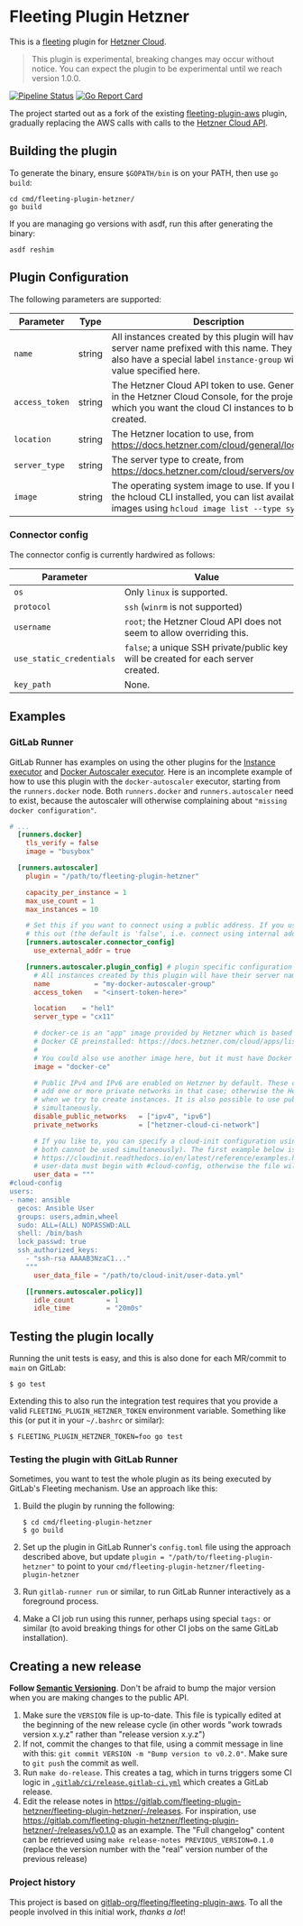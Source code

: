 # Fleeting Plugin Hetzner

This is a [fleeting](https://gitlab.com/gitlab-org/fleeting/fleeting) plugin for [Hetzner
Cloud](https://www.hetzner.com/cloud/).

> This plugin is experimental, breaking changes may occur without notice. You can expect
> the plugin to be experimental until we reach version 1.0.0.

[![Pipeline Status](https://gitlab.com/hetznercloud/fleeting-plugin-hetzner/badges/main/pipeline.svg)](https://gitlab.com/hetznercloud/fleeting-plugin-hetzner/commits/main)
[![Go Report Card](https://goreportcard.com/badge/gitlab.com/hetznercloud/fleeting-plugin-hetzner)](https://goreportcard.com/report/gitlab.com/hetznercloud/fleeting-plugin-hetzner)

The project started out as a fork of the existing
[fleeting-plugin-aws](https://gitlab.com/gitlab-org/fleeting/fleeting-plugin-aws) plugin, gradually
replacing the AWS calls with calls to the [Hetzner Cloud
API](https://github.com/hetznercloud/hcloud-go).

## Building the plugin

To generate the binary, ensure `$GOPATH/bin` is on your PATH, then use `go build`:

```shell
cd cmd/fleeting-plugin-hetzner/
go build
```

If you are managing go versions with asdf, run this after generating the binary:

```shell
asdf reshim
```

## Plugin Configuration

The following parameters are supported:

| Parameter      | Type   | Description                                                                                                                                                                   |
| -------------- | ------ | ----------------------------------------------------------------------------------------------------------------------------------------------------------------------------- |
| `name`         | string | All instances created by this plugin will have their server name prefixed with this name. They will also have a special label `instance-group` with the value specified here. |
| `access_token` | string | The Hetzner Cloud API token to use. Generate this in the Hetzner Cloud Console, for the project in which you want the cloud CI instances to be created.                       |
| `location`     | string | The Hetzner location to use, from https://docs.hetzner.com/cloud/general/locations/                                                                                           |
| `server_type`  | string | The server type to create, from https://docs.hetzner.com/cloud/servers/overview/                                                                                              |
| `image`        | string | The operating system image to use. If you have the hcloud CLI installed, you can list available images using `hcloud image list --type system`.                               |

### Connector config

The connector config is currently hardwired as follows:

| Parameter                | Value                                                                             |
| ------------------------ | --------------------------------------------------------------------------------- |
| `os`                     | Only `linux` is supported.                                                        |
| `protocol`               | `ssh` (`winrm` is not supported)                                                  |
| `username`               | `root`; the Hetzner Cloud API does not seem to allow overriding this.             |
| `use_static_credentials` | `false`; a unique SSH private/public key will be created for each server created. |
| `key_path`               | None.                                                                             |

## Examples

### GitLab Runner

GitLab Runner has examples on using the other plugins for the [Instance
executor](https://docs.gitlab.com/runner/executors/instance.html#examples) and [Docker Autoscaler
executor](https://docs.gitlab.com/runner/executors/docker_autoscaler.html#examples). Here is an
incomplete example of how to use this plugin with the `docker-autoscaler` executor, starting from
the `runners.docker` node. Both `runners.docker` and `runners.autoscaler` need to exist, because the
autoscaler will otherwise complaining about `"missing docker configuration"`.

```toml
# ...
  [runners.docker]
    tls_verify = false
    image = "busybox"

  [runners.autoscaler]
    plugin = "/path/to/fleeting-plugin-hetzner"

    capacity_per_instance = 1
    max_use_count = 1
    max_instances = 10

    # Set this if you want to connect using a public address. If you use private_networks, you can leave
    # this out (the default is 'false', i.e. connect using internal address only)
    [runners.autoscaler.connector_config]
      use_external_addr = true

    [runners.autoscaler.plugin_config] # plugin specific configuration (see plugin documentation)
      # All instances created by this plugin will have their server name prefixed with this name
      name           = "my-docker-autoscaler-group"
      access_token   = "<insert-token-here>"

      location    = "hel1"
      server_type = "cx11"

      # docker-ce is an "app" image provided by Hetzner which is based on Ubuntu 22.04, but provides
      # Docker CE preinstalled: https://docs.hetzner.com/cloud/apps/list/docker-ce/
      #
      # You could also use another image here, but it must have Docker installed.
      image = "docker-ce"

      # Public IPv4 and IPv6 are enabled on Hetzner by default. These can be disabled below, but you must
      # add one or more private networks in that case; otherwise the Hetzner cloud API will return errors
      # when we try to create instances. It is also possible to use public and private networks
      # simultaneously.
      disable_public_networks   = ["ipv4", "ipv6"]
      private_networks          = ["hetzner-cloud-ci-network"]

      # If you like to, you can specify a cloud-init configuration using one of the following forms (note,
      # both cannot be used simultaneously). The first example below is taken from
      # https://cloudinit.readthedocs.io/en/latest/reference/examples.html. Remember that the cloud-init
      # user-data must begin with #cloud-config, otherwise the file will be silently ignored.
      user_data = """
#cloud-config
users:
- name: ansible
  gecos: Ansible User
  groups: users,admin,wheel
  sudo: ALL=(ALL) NOPASSWD:ALL
  shell: /bin/bash
  lock_passwd: true
  ssh_authorized_keys:
    - "ssh-rsa AAAAB3NzaC1..."
    """
      user_data_file = "/path/to/cloud-init/user-data.yml"

    [[runners.autoscaler.policy]]
      idle_count        = 1
      idle_time         = "20m0s"
```

## Testing the plugin locally

Running the unit tests is easy, and this is also done for each MR/commit to `main` on GitLab:

```shell
$ go test
```

Extending this to also run the integration test requires that you provide a valid
`FLEETING_PLUGIN_HETZNER_TOKEN` environment variable. Something like this (or put it in your
`~/.bashrc` or similar):

```shell
$ FLEETING_PLUGIN_HETZNER_TOKEN=foo go test
```

### Testing the plugin with GitLab Runner

Sometimes, you want to test the whole plugin as its being executed by GitLab's Fleeting mechanism.
Use an approach like this:

1. Build the plugin by running the following:

   ```shell
   $ cd cmd/fleeting-plugin-hetzner
   $ go build
   ```

1. Set up the plugin in GitLab Runner's `config.toml` file using the approach described above, but
   update `plugin = "/path/to/fleeting-plugin-hetzner"` to point to your
   `cmd/fleeting-plugin-hetzner/fleeting-plugin-hetzner`

1. Run `gitlab-runner run` or similar, to run GitLab Runner interactively as a foreground process.

1. Make a CI job run using this runner, perhaps using special `tags:` or similar (to avoid breaking
   things for other CI jobs on the same GitLab installation).

## Creating a new release

**Follow [Semantic Versioning](https://semver.org/)**. Don't be afraid to bump the major version
when you are making changes to the public API.

1. Make sure the `VERSION` file is up-to-date. This file is typically edited at the beginning of the
   new release cycle (in other words "work towrads version x.y.z" rather than "release version x.y.z")
2. If not, commit the changes to that file, using a commit message in line with this: `git commit VERSION -m "Bump version to v0.2.0"`. Make sure to `git push` the commit as well.
3. Run `make do-release`. This creates a tag, which in turns triggers some CI logic in
   [`.gitlab/ci/release.gitlab-ci.yml`](.gitlab/ci/release.gitlab-ci.yml) which creates a GitLab
   release.
4. Edit the release notes in
   https://gitlab.com/fleeting-plugin-hetzner/fleeting-plugin-hetzner/-/releases. For inspiration, use
   https://gitlab.com/fleeting-plugin-hetzner/fleeting-plugin-hetzner/-/releases/v0.1.0 as an example.
   The "Full changelog" content can be retrieved using `make release-notes PREVIOUS_VERSION=0.1.0`
   (replace the version number with the "real" version number of the previous release)

### Project history

This project is based on [gitlab-org/fleeting/fleeting-plugin-aws](https://gitlab.com/fleeting-plugin-hetzner/fleeting-plugin-hetzner/-/commit/5c71bcde58f5eb1272828bf34051b02510e7f0de). To all the people involved in this initial work, _thanks a lot_!
